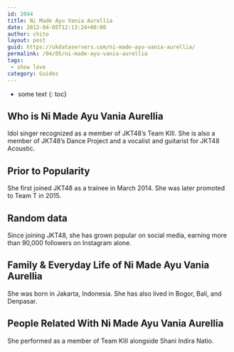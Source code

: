 ```yaml
---
id: 2044
title: Ni Made Ayu Vania Aurellia
date: 2012-04-05T12:13:24+00:00
author: chito
layout: post
guid: https://ukdataservers.com/ni-made-ayu-vania-aurellia/
permalink: /04/05/ni-made-ayu-vania-aurellia
tags:
 - show love
category: Guides
---
```


* some text
{: toc}
          
          
## Who is  Ni Made Ayu Vania Aurellia
                  
                  
                  
Idol singer recognized as a member of JKT48&#8217;s Team KIII. She is also a member of JKT48&#8217;s Dance Project and a vocalist and guitarist for JKT48 Acoustic. 
                  
                
                
                
## Prior to Popularity 
                  
                  
                  
She first joined JKT48 as a trainee in March 2014. She was later promoted to Team T in 2015. 
                  
                
                
                
## Random data 
                  
                  
                  
Since joining JKT48, she has grown popular on social media, earning more than 90,000 followers on Instagram alone. 
                  
                
                
                
## Family & Everyday Life of Ni Made Ayu Vania Aurellia
                  
                  
                  
She was born in Jakarta, Indonesia. She has also lived in Bogor, Bali, and Denpasar. 
                  
                
                
                
## People Related With  Ni Made Ayu Vania Aurellia
                  
                  
                  
She performed as a member of Team KIII alongside Shani Indira Natio. 
                  
                
              
            
          
          
          
    
    
  
